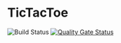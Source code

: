 # TicTacToe
![Build Status](https://api.travis-ci.com/AhmedRiahi/TicTacToe.svg?branch=master) [![Quality Gate Status](https://sonarcloud.io/api/project_badges/measure?project=AhmedRiahi_TicTacToe&metric=alert_status)](https://sonarcloud.io/dashboard?id=AhmedRiahi_TicTacToe)
